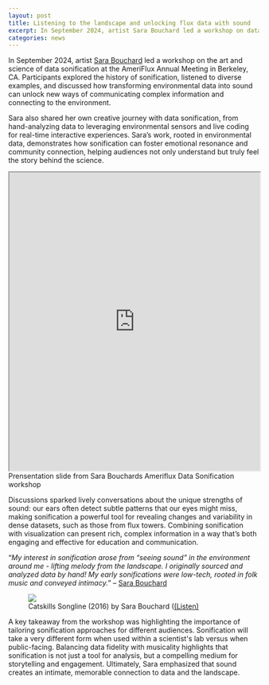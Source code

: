 ```yaml
---
layout: post
title: Listening to the landscape and unlocking flux data with sound
excerpt: In September 2024, artist Sara Bouchard led a workshop on data sonification exploring how sound unlocks new ways of connecting with the environment.
categories: news
---
```


In September 2024, artist <a href = "https://fluxnetart.github.io/Sara/">Sara Bouchard</a> led a workshop on the art and science of data sonification at the AmeriFlux Annual Meeting in Berkeley, CA. Participants explored the history of sonification, listened to diverse examples, and discussed how transforming environmental data into sound can unlock new ways of communicating complex information and connecting to the environment. 

Sara also shared her own creative journey with data sonification, from hand-analyzing data to leveraging environmental sensors and live coding for real-time interactive experiences. Sara’s work, rooted in environmental data, demonstrates how sonification can foster emotional resonance and community connection, helping audiences not only understand but truly feel the story behind the science.

<iframe src="https://fluxnetart.github.io/images/Bouchard_sonification.pdf" width="100%" height="600px"></iframe>
<figcaption>Prensentation slide from Sara Bouchards Ameriflux Data Sonification workshop</figcaption>

Discussions sparked lively conversations about the unique strengths of sound: our ears often detect subtle patterns that our eyes might miss, making sonification a powerful tool for revealing changes and variability in dense datasets, such as those from flux towers. Combining sonification with visualization can present rich, complex information in a way that’s both engaging and effective for education and communication. 

“<i>My interest in sonification arose from “seeing sound” in the environment around me - lifting melody from the landscape. I originally sourced and analyzed data by hand! My early sonifications were low-tech, rooted in folk music and conveyed intimacy.</i>” – <a href = "https://fluxnetart.github.io/Sara/">Sara Bouchard</a>

<figure>
    <img src="https://fluxnetart.github.io/images/sing_landscape.png">
  <figcaption> Catskills Songline (2016) by Sara Bouchard (<a href = "https://www.sarabouchard.com/works/catskills-songline">(Listen)</a></figcaption>
</figure>

A key takeaway from the workshop was highlighting the importance of tailoring sonification approaches for different audiences. Sonification will take a very different form when used within a scientist's lab versus when public-facing. Balancing data fidelity with musicality highlights that sonification is not just a tool for analysis, but a compelling medium for storytelling and engagement. Ultimately, Sara emphasized that sound creates an intimate, memorable connection to data and the landscape.

